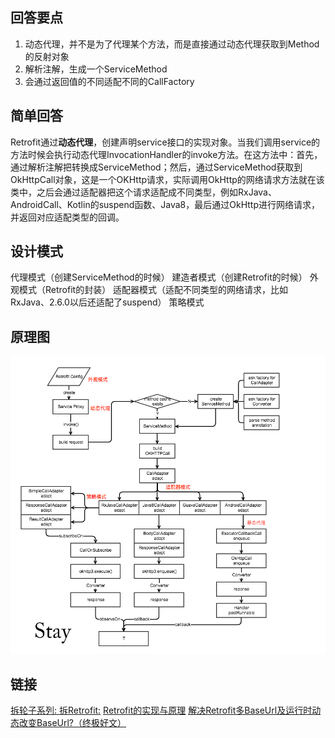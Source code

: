 ## 回答要点
1. 动态代理，并不是为了代理某个方法，而是直接通过动态代理获取到Method的反射对象
2. 解析注解，生成一个ServiceMethod
3. 会通过返回值的不同适配不同的CallFactory


## 简单回答

Retrofit通过**动态代理**，创建声明service接口的实现对象。当我们调用service的方法时候会执行动态代理InvocationHandler的invoke方法。在这方法中：首先，通过解析注解把转换成ServiceMethod；然后，通过ServiceMethod获取到OkHttpCall对象，这是一个OKHttp请求，实际调用OkHttp的网络请求方法就在该类中，之后会通过适配器把这个请求适配成不同类型，例如RxJava、AndroidCall、Kotlin的suspend函数、Java8，最后通过OkHttp进行网络请求，并返回对应适配类型的回调。

## 设计模式
代理模式（创建ServiceMethod的时候）
建造者模式（创建Retrofit的时候）
外观模式（Retrofit的封装）
适配器模式（适配不同类型的网络请求，比如RxJava、2.6.0以后还适配了suspend）
策略模式

## 原理图

<img src="../assets/Retrofit原理图.png"  />

## 链接
[拆轮子系列: 拆Retrofit:](https://blog.piasy.com/2016/06/25/Understand-Retrofit/index.html)
[Retrofit的实现与原理](https://www.kancloud.cn/aslai/interview-guide/1126403)
[解决Retrofit多BaseUrl及运行时动态改变BaseUrl?（终极好文）](https://www.jianshu.com/p/2919bdb8d09a)